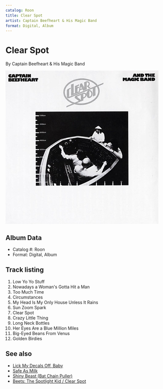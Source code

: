 ```yaml
---
catalog: Roon
title: Clear Spot
artist: Captain Beefheart & His Magic Band
format: Digital, Album
---
```


# Clear Spot

By Captain Beefheart & His Magic Band

![](../../assets/albumcovers/Captain_Beefheart_and_His_Magic_Band-Clear_Spot.png)

## Album Data

- Catalog #: Roon
- Format: Digital, Album


## Track listing


1. Low Yo Yo Stuff
2. Nowadays a Woman's Gotta Hit a Man
3. Too Much Time
4. Circumstances
5. My Head Is My Only House Unless It Rains
6. Sun Zoom Spark
7. Clear Spot
8. Crazy Little Thing
9. Long Neck Bottles
10. Her Eyes Are a Blue Million Miles
11. Big-Eyed Beans From Venus
12. Golden Birdies


## See also

- [Lick My Decals Off, Baby](Lick_My_Decals_Off__Baby.md)
- [Safe As Milk](Safe_As_Milk.md)
- [Shiny Beast (Bat Chain Puller)](Shiny_Beast_Bat_Chain_Puller.md)
- [Beets: The Spotlight Kid / Clear Spot](../../Beets/Captain_Beefheart_and_His_Magic_Band/The_Spotlight_Kid_-_Clear_Spot.md)
